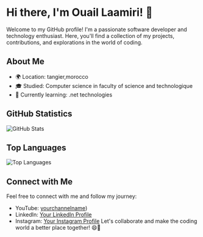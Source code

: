 # Hi there, I'm Ouail Laamiri! 👋

Welcome to my GitHub profile! I'm a passionate software developer and technology enthusiast. Here, you'll find a collection of my projects, contributions, and explorations in the world of coding.

## About Me

- 🌍 Location: tangier,morocco
- 🎓 Studied: Computer science in faculty of science and technologique 
- 🌱 Currently learning: .net technologies 
## GitHub Statistics

![GitHub Stats](https://github-readme-stats.vercel.app/api?username=LaamiriOuail&show_icons=true&count_private=true&theme=dark)

## Top Languages

![Top Languages](https://github-readme-stats.vercel.app/api/top-langs/?username=LaamiriOuail&layout=compact&theme=dark)

## Connect with Me

Feel free to connect with me and follow my journey:
- YouTube: [yourchannelname](https://www.youtube.com/@ouaillaamiri5712))
- LinkedIn: [Your LinkedIn Profile](https://www.linkedin.com/in/ouaillaamiri/)
- Instagram: [Your Instagram Profile]((https://www.instagram.com/ouail_laamiri/))
Let's collaborate and make the coding world a better place together! 😄🚀
